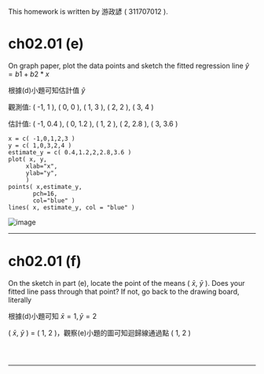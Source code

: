 This homework is written by 游政諺 ( 311707012 ).
# ch02.01 (e)
On graph paper, plot the data points and sketch the fitted regression line
$\hat{y} = b1+b2*x$

根據(d)小題可知估計值 $\hat{y}$

觀測值: ( -1, 1 ), ( 0, 0 ), ( 1, 3 ), ( 2, 2 ), ( 3, 4 )

估計值: ( -1, 0.4 ), ( 0, 1.2 ), ( 1, 2 ), ( 2, 2.8 ), ( 3, 3.6 )
```
x = c( -1,0,1,2,3 )
y = c( 1,0,3,2,4 )
estimate_y = c( 0.4,1.2,2,2.8,3.6 )
plot( x, y,
     xlab="x", 
     ylab="y",
     )
points( x,estimate_y, 
       pch=16,                
       col="blue" )  
lines( x, estimate_y, col = "blue" )

```
![image](https://github.com/adni7413/hw0201_e/blob/main/b5d6cf20-bd02-4adf-8048-4596b9181ef4.png)

---
# ch02.01 (f)
On the sketch in part (e), locate the point of the means ( $\bar{x}$, $\bar{y}$ ). Does your fitted line
pass through that point? If not, go back to the drawing board, literally

根據(d)小題可知 $\bar{x} = 1,  \bar{y} = 2$

( $\bar{x}$, $\bar{y}$ ) = ( 1, 2 )，觀察(e)小題的圖可知迴歸線通過點 ( 1, 2 )
```



```



---

